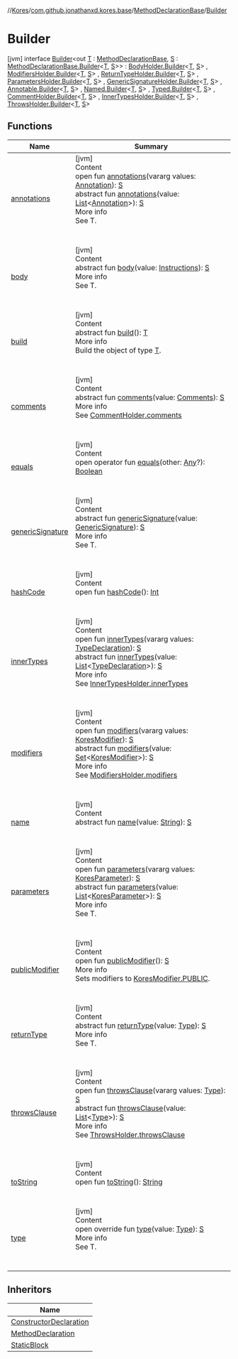 //[Kores](../../../index.md)/[com.github.jonathanxd.kores.base](../../index.md)/[MethodDeclarationBase](../index.md)/[Builder](index.md)



# Builder  
 [jvm] interface [Builder](index.md)<out [T](index.md) : [MethodDeclarationBase](../index.md), [S](index.md) : [MethodDeclarationBase.Builder](index.md)<[T](index.md), [S](index.md)>> : [BodyHolder.Builder](../../-body-holder/-builder/index.md)<[T](index.md), [S](index.md)> , [ModifiersHolder.Builder](../../-modifiers-holder/-builder/index.md)<[T](index.md), [S](index.md)> , [ReturnTypeHolder.Builder](../../-return-type-holder/-builder/index.md)<[T](index.md), [S](index.md)> , [ParametersHolder.Builder](../../-parameters-holder/-builder/index.md)<[T](index.md), [S](index.md)> , [GenericSignatureHolder.Builder](../../-generic-signature-holder/-builder/index.md)<[T](index.md), [S](index.md)> , [Annotable.Builder](../../-annotable/-builder/index.md)<[T](index.md), [S](index.md)> , [Named.Builder](../../-named/-builder/index.md)<[T](index.md), [S](index.md)> , [Typed.Builder](../../-typed/-builder/index.md)<[T](index.md), [S](index.md)> , [CommentHolder.Builder](../../../com.github.jonathanxd.kores.base.comment/-comment-holder/-builder/index.md)<[T](index.md), [S](index.md)> , [InnerTypesHolder.Builder](../../-inner-types-holder/-builder/index.md)<[T](index.md), [S](index.md)> , [ThrowsHolder.Builder](../../-throws-holder/-builder/index.md)<[T](index.md), [S](index.md)>    


## Functions  
  
|  Name|  Summary| 
|---|---|
| <a name="com.github.jonathanxd.kores.base/Annotable.Builder/annotations/#kotlin.Array[com.github.jonathanxd.kores.base.Annotation]/PointingToDeclaration/"></a>[annotations](../../-annotable/-builder/annotations.md)| <a name="com.github.jonathanxd.kores.base/Annotable.Builder/annotations/#kotlin.Array[com.github.jonathanxd.kores.base.Annotation]/PointingToDeclaration/"></a>[jvm]  <br>Content  <br>open fun [annotations](../../-annotable/-builder/annotations.md)(vararg values: [Annotation](../../-annotation/index.md)): [S](index.md)  <br>abstract fun [annotations](../../-annotable/-builder/annotations.md)(value: [List](https://kotlinlang.org/api/latest/jvm/stdlib/kotlin.collections/-list/index.html)<[Annotation](../../-annotation/index.md)>): [S](index.md)  <br>More info  <br>See T.  <br><br><br>
| <a name="com.github.jonathanxd.kores.base/BodyHolder.Builder/body/#com.github.jonathanxd.kores.Instructions/PointingToDeclaration/"></a>[body](../../-body-holder/-builder/body.md)| <a name="com.github.jonathanxd.kores.base/BodyHolder.Builder/body/#com.github.jonathanxd.kores.Instructions/PointingToDeclaration/"></a>[jvm]  <br>Content  <br>abstract fun [body](../../-body-holder/-builder/body.md)(value: [Instructions](../../../com.github.jonathanxd.kores/-instructions/index.md)): [S](index.md)  <br>More info  <br>See T.  <br><br><br>
| <a name="com.github.jonathanxd.kores.builder/Builder/build/#/PointingToDeclaration/"></a>[build](../../../com.github.jonathanxd.kores.builder/-builder/build.md)| <a name="com.github.jonathanxd.kores.builder/Builder/build/#/PointingToDeclaration/"></a>[jvm]  <br>Content  <br>abstract fun [build](../../../com.github.jonathanxd.kores.builder/-builder/build.md)(): [T](index.md)  <br>More info  <br>Build the object of type [T](../../../com.github.jonathanxd.kores.builder/-builder/index.md).  <br><br><br>
| <a name="com.github.jonathanxd.kores.base.comment/CommentHolder.Builder/comments/#com.github.jonathanxd.kores.base.comment.Comments/PointingToDeclaration/"></a>[comments](../../../com.github.jonathanxd.kores.base.comment/-comment-holder/-builder/comments.md)| <a name="com.github.jonathanxd.kores.base.comment/CommentHolder.Builder/comments/#com.github.jonathanxd.kores.base.comment.Comments/PointingToDeclaration/"></a>[jvm]  <br>Content  <br>abstract fun [comments](../../../com.github.jonathanxd.kores.base.comment/-comment-holder/-builder/comments.md)(value: [Comments](../../../com.github.jonathanxd.kores.base.comment/-comments/index.md)): [S](index.md)  <br>More info  <br>See [CommentHolder.comments](../../../com.github.jonathanxd.kores.base.comment/-comment-holder/comments.md)  <br><br><br>
| <a name="kotlin/Any/equals/#kotlin.Any?/PointingToDeclaration/"></a>[equals](../../../com.github.jonathanxd.kores.util/-simple-resolver/index.md#%5Bkotlin%2FAny%2Fequals%2F%23kotlin.Any%3F%2FPointingToDeclaration%2F%5D%2FFunctions%2F-427383591)| <a name="kotlin/Any/equals/#kotlin.Any?/PointingToDeclaration/"></a>[jvm]  <br>Content  <br>open operator fun [equals](../../../com.github.jonathanxd.kores.util/-simple-resolver/index.md#%5Bkotlin%2FAny%2Fequals%2F%23kotlin.Any%3F%2FPointingToDeclaration%2F%5D%2FFunctions%2F-427383591)(other: [Any](https://kotlinlang.org/api/latest/jvm/stdlib/kotlin/-any/index.html)?): [Boolean](https://kotlinlang.org/api/latest/jvm/stdlib/kotlin/-boolean/index.html)  <br><br><br>
| <a name="com.github.jonathanxd.kores.base/GenericSignatureHolder.Builder/genericSignature/#com.github.jonathanxd.kores.generic.GenericSignature/PointingToDeclaration/"></a>[genericSignature](../../-generic-signature-holder/-builder/generic-signature.md)| <a name="com.github.jonathanxd.kores.base/GenericSignatureHolder.Builder/genericSignature/#com.github.jonathanxd.kores.generic.GenericSignature/PointingToDeclaration/"></a>[jvm]  <br>Content  <br>abstract fun [genericSignature](../../-generic-signature-holder/-builder/generic-signature.md)(value: [GenericSignature](../../../com.github.jonathanxd.kores.generic/-generic-signature/index.md)): [S](index.md)  <br>More info  <br>See T.  <br><br><br>
| <a name="kotlin/Any/hashCode/#/PointingToDeclaration/"></a>[hashCode](../../../com.github.jonathanxd.kores.util/-simple-resolver/index.md#%5Bkotlin%2FAny%2FhashCode%2F%23%2FPointingToDeclaration%2F%5D%2FFunctions%2F-427383591)| <a name="kotlin/Any/hashCode/#/PointingToDeclaration/"></a>[jvm]  <br>Content  <br>open fun [hashCode](../../../com.github.jonathanxd.kores.util/-simple-resolver/index.md#%5Bkotlin%2FAny%2FhashCode%2F%23%2FPointingToDeclaration%2F%5D%2FFunctions%2F-427383591)(): [Int](https://kotlinlang.org/api/latest/jvm/stdlib/kotlin/-int/index.html)  <br><br><br>
| <a name="com.github.jonathanxd.kores.base/InnerTypesHolder.Builder/innerTypes/#kotlin.Array[com.github.jonathanxd.kores.base.TypeDeclaration]/PointingToDeclaration/"></a>[innerTypes](../../-inner-types-holder/-builder/inner-types.md)| <a name="com.github.jonathanxd.kores.base/InnerTypesHolder.Builder/innerTypes/#kotlin.Array[com.github.jonathanxd.kores.base.TypeDeclaration]/PointingToDeclaration/"></a>[jvm]  <br>Content  <br>open fun [innerTypes](../../-inner-types-holder/-builder/inner-types.md)(vararg values: [TypeDeclaration](../../-type-declaration/index.md)): [S](index.md)  <br>abstract fun [innerTypes](../../-inner-types-holder/-builder/inner-types.md)(value: [List](https://kotlinlang.org/api/latest/jvm/stdlib/kotlin.collections/-list/index.html)<[TypeDeclaration](../../-type-declaration/index.md)>): [S](index.md)  <br>More info  <br>See [InnerTypesHolder.innerTypes](../../-inner-types-holder/inner-types.md)  <br><br><br>
| <a name="com.github.jonathanxd.kores.base/ModifiersHolder.Builder/modifiers/#kotlin.Array[com.github.jonathanxd.kores.base.KoresModifier]/PointingToDeclaration/"></a>[modifiers](../../-modifiers-holder/-builder/modifiers.md)| <a name="com.github.jonathanxd.kores.base/ModifiersHolder.Builder/modifiers/#kotlin.Array[com.github.jonathanxd.kores.base.KoresModifier]/PointingToDeclaration/"></a>[jvm]  <br>Content  <br>open fun [modifiers](../../-modifiers-holder/-builder/modifiers.md)(vararg values: [KoresModifier](../../-kores-modifier/index.md)): [S](index.md)  <br>abstract fun [modifiers](../../-modifiers-holder/-builder/modifiers.md)(value: [Set](https://kotlinlang.org/api/latest/jvm/stdlib/kotlin.collections/-set/index.html)<[KoresModifier](../../-kores-modifier/index.md)>): [S](index.md)  <br>More info  <br>See [ModifiersHolder.modifiers](../../-modifiers-holder/modifiers.md)  <br><br><br>
| <a name="com.github.jonathanxd.kores.base/Named.Builder/name/#kotlin.String/PointingToDeclaration/"></a>[name](../../-named/-builder/name.md)| <a name="com.github.jonathanxd.kores.base/Named.Builder/name/#kotlin.String/PointingToDeclaration/"></a>[jvm]  <br>Content  <br>abstract fun [name](../../-named/-builder/name.md)(value: [String](https://kotlinlang.org/api/latest/jvm/stdlib/kotlin/-string/index.html)): [S](index.md)  <br><br><br>
| <a name="com.github.jonathanxd.kores.base/ParametersHolder.Builder/parameters/#kotlin.Array[com.github.jonathanxd.kores.base.KoresParameter]/PointingToDeclaration/"></a>[parameters](../../-parameters-holder/-builder/parameters.md)| <a name="com.github.jonathanxd.kores.base/ParametersHolder.Builder/parameters/#kotlin.Array[com.github.jonathanxd.kores.base.KoresParameter]/PointingToDeclaration/"></a>[jvm]  <br>Content  <br>open fun [parameters](../../-parameters-holder/-builder/parameters.md)(vararg values: [KoresParameter](../../-kores-parameter/index.md)): [S](index.md)  <br>abstract fun [parameters](../../-parameters-holder/-builder/parameters.md)(value: [List](https://kotlinlang.org/api/latest/jvm/stdlib/kotlin.collections/-list/index.html)<[KoresParameter](../../-kores-parameter/index.md)>): [S](index.md)  <br>More info  <br>See T.  <br><br><br>
| <a name="com.github.jonathanxd.kores.base/ModifiersHolder.Builder/publicModifier/#/PointingToDeclaration/"></a>[publicModifier](../../-modifiers-holder/-builder/public-modifier.md)| <a name="com.github.jonathanxd.kores.base/ModifiersHolder.Builder/publicModifier/#/PointingToDeclaration/"></a>[jvm]  <br>Content  <br>open fun [publicModifier](../../-modifiers-holder/-builder/public-modifier.md)(): [S](index.md)  <br>More info  <br>Sets modifiers to [KoresModifier.PUBLIC](../../-kores-modifier/-p-u-b-l-i-c/index.md).  <br><br><br>
| <a name="com.github.jonathanxd.kores.base/ReturnTypeHolder.Builder/returnType/#java.lang.reflect.Type/PointingToDeclaration/"></a>[returnType](../../-return-type-holder/-builder/return-type.md)| <a name="com.github.jonathanxd.kores.base/ReturnTypeHolder.Builder/returnType/#java.lang.reflect.Type/PointingToDeclaration/"></a>[jvm]  <br>Content  <br>abstract fun [returnType](../../-return-type-holder/-builder/return-type.md)(value: [Type](https://docs.oracle.com/javase/8/docs/api/java/lang/reflect/Type.html)): [S](index.md)  <br>More info  <br>See T.  <br><br><br>
| <a name="com.github.jonathanxd.kores.base/ThrowsHolder.Builder/throwsClause/#kotlin.Array[java.lang.reflect.Type]/PointingToDeclaration/"></a>[throwsClause](../../-throws-holder/-builder/throws-clause.md)| <a name="com.github.jonathanxd.kores.base/ThrowsHolder.Builder/throwsClause/#kotlin.Array[java.lang.reflect.Type]/PointingToDeclaration/"></a>[jvm]  <br>Content  <br>open fun [throwsClause](../../-throws-holder/-builder/throws-clause.md)(vararg values: [Type](https://docs.oracle.com/javase/8/docs/api/java/lang/reflect/Type.html)): [S](index.md)  <br>abstract fun [throwsClause](../../-throws-holder/-builder/throws-clause.md)(value: [List](https://kotlinlang.org/api/latest/jvm/stdlib/kotlin.collections/-list/index.html)<[Type](https://docs.oracle.com/javase/8/docs/api/java/lang/reflect/Type.html)>): [S](index.md)  <br>More info  <br>See [ThrowsHolder.throwsClause](../../-throws-holder/throws-clause.md)  <br><br><br>
| <a name="kotlin/Any/toString/#/PointingToDeclaration/"></a>[toString](../../../com.github.jonathanxd.kores.util/-simple-resolver/index.md#%5Bkotlin%2FAny%2FtoString%2F%23%2FPointingToDeclaration%2F%5D%2FFunctions%2F-427383591)| <a name="kotlin/Any/toString/#/PointingToDeclaration/"></a>[jvm]  <br>Content  <br>open fun [toString](../../../com.github.jonathanxd.kores.util/-simple-resolver/index.md#%5Bkotlin%2FAny%2FtoString%2F%23%2FPointingToDeclaration%2F%5D%2FFunctions%2F-427383591)(): [String](https://kotlinlang.org/api/latest/jvm/stdlib/kotlin/-string/index.html)  <br><br><br>
| <a name="com.github.jonathanxd.kores.base/MethodDeclarationBase.Builder/type/#java.lang.reflect.Type/PointingToDeclaration/"></a>[type](type.md)| <a name="com.github.jonathanxd.kores.base/MethodDeclarationBase.Builder/type/#java.lang.reflect.Type/PointingToDeclaration/"></a>[jvm]  <br>Content  <br>open override fun [type](type.md)(value: [Type](https://docs.oracle.com/javase/8/docs/api/java/lang/reflect/Type.html)): [S](index.md)  <br>More info  <br>See T.  <br><br><br>


## Inheritors  
  
|  Name| 
|---|
| <a name="com.github.jonathanxd.kores.base/ConstructorDeclaration.Builder///PointingToDeclaration/"></a>[ConstructorDeclaration](../../-constructor-declaration/-builder/index.md)
| <a name="com.github.jonathanxd.kores.base/MethodDeclaration.Builder///PointingToDeclaration/"></a>[MethodDeclaration](../../-method-declaration/-builder/index.md)
| <a name="com.github.jonathanxd.kores.base/StaticBlock.Builder///PointingToDeclaration/"></a>[StaticBlock](../../-static-block/-builder/index.md)

